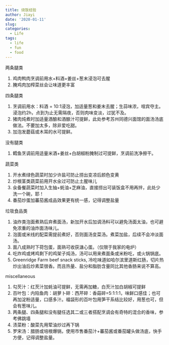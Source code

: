 ```yaml
---
title: 烧饭经验
author: Jiayi
date: '2020-01-11'
slug:
categories:
  - Life
tags:
  - life
  - fun
  - food
---
```


两条腿类  

1. 鸡肉鸭肉烹调前用水+料酒+姜丝+葱末浸泡可去腥  
1. 腌鸡肉加榨菜丝会让味道更丰富  

四条腿类    

1. 烹调前用水：料酒 = 10:1浸泡，加适量葱和姜末去腥；生蒜味浓，喧宾夺主。浸泡约2h，点到为止无需隔夜，否则肉味变淡，过犹不及。  
1. 猪肉炖煮时加适量酒酿和酒酿汁可提鲜，此处参考苏州同德兴面馆的面汤汤底做法。不要加太多，除非爱吃甜。  
1. 加泡发蘑菇或木耳的水可提鲜。  

没有腿类  

1. 鳕鱼烹调前用适量米酒+姜丝+白胡椒粉腌制过可提鲜，烹调前洗净擦干。  

蔬菜类  

1. 开水煮绿色蔬菜时加少许盐可防止捞出变凉后颜色变黄  
2. 炒根茎类蔬菜前用开水汆过可防止土腥味儿
3. 汆备餐蔬菜时加入生抽+蚝油+芝麻油，直接捞出可装饭盒不用再拌，此处少洗一个碗，耶！  
4. 番茄炒蛋加蕃茄酱成品效果更有统一感，记得调整盐量  

垃圾食品类  

1. 油炸类泡面煮熟后弃煮面汤，新加开水后加调汤料可以避免汤面太油，也可避免浓重的油炸面汤味儿。  
2. 泡面或米线的配菜需提前煮好，否则面汤变菜汤。煮菜加盐，后续不会冲淡面汤。  
3. 面八成熟时下荷包蛋，面熟可收获溏心蛋。（仅限于我家的电炉）  
4. 吃炸鸡或烤鸡剩下的鸡架子炖汤，汤可以用来煮面条或米粉吃，或火锅锅底。
5. Greenridge Farm beef snack sticks, 冷吃味道如哈尔滨里道斯红肠，切片热炒出油后炒素菜很香。而且热量、盐分和脂肪含量同比其他香肠来说不算高。  

miscellaneous  

1. 勾芡汁：红芡汁加蚝油可提鲜，无需再加糖，白芡汁加白胡椒可提鲜  
2. 百叶包：内陷鱼肉：胡萝卜碎：西芹碎：香菇碎=5:1:1:1，味鲜口感佳；也可再加淀粉适量，口感多汁。福袋形的百叶包用笋干系结比较好，用葱也可，但会有葱味儿。  
3. 两条腿、四条腿和没有腿任选其二或三者搭配烹调会有奇特的混合的香味，参考佛跳墙  
4. 渍菜粉：酸菜先用荤油炒过再下锅  
5. 罗宋汤：腊肠或培根爆锅，使用市售番茄汁+蕃茄酱或番茄罐头做汤底，快手方便，记得调整盐量。  
